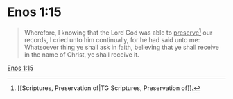 # Enos 1:15

> Wherefore, I knowing that the Lord God was able to <u>preserve</u>[^a] our records, I cried unto him continually, for he had said unto me: Whatsoever thing ye shall ask in faith, believing that ye shall receive in the name of Christ, ye shall receive it.

[Enos 1:15](https://www.churchofjesuschrist.org/study/scriptures/bofm/enos/1?lang=eng&id=p15#p15)


[^a]: [[Scriptures, Preservation of|TG Scriptures, Preservation of]].  
